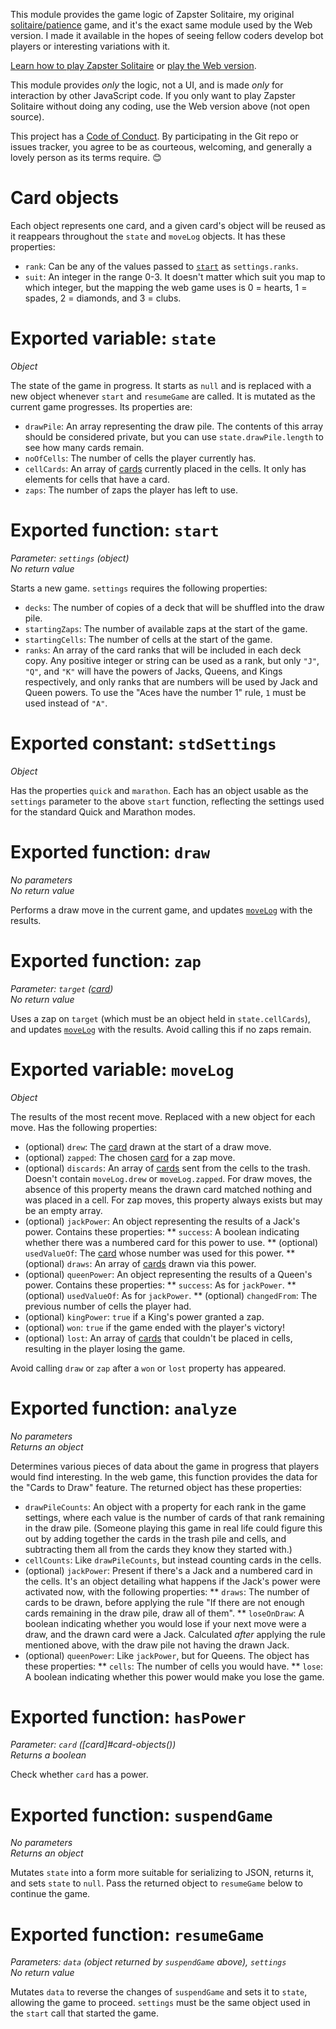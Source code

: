 This module provides the game logic of Zapster Solitaire, my original [solitaire/patience](https://en.wikipedia.org/wiki/Patience_(game)) game, and it's the exact same module used by the Web version. I made it available in the hopes of seeing fellow coders develop bot players or interesting variations with it.

[Learn how to play Zapster Solitaire](https://pixievoltno1.com/web/Zapster/help.html) or [play the Web version](https://pixievoltno1.com/web/Zapster/).

This module provides *only* the logic, not a UI, and is made *only* for interaction by other JavaScript code. If you only want to play Zapster Solitaire without doing any coding, use the Web version above (not open source).

This project has a [Code of Conduct](CODE_OF_CONDUCT.md). By participating in the Git repo or issues tracker, you agree to be as courteous, welcoming, and generally a lovely person as its terms require. 😊

# Card objects

Each object represents one card, and a given card's object will be reused as it reappears throughout the `state` and `moveLog` objects. It has these properties:

* `rank`: Can be any of the values passed to [`start`](#exported-function-start) as `settings.ranks`.
* `suit`: An integer in the range 0-3. It doesn't matter which suit you map to which integer, but the mapping the web game uses is 0 = hearts, 1 = spades, 2 = diamonds, and 3 = clubs.

# Exported variable: `state`

<i>Object</i>

The state of the game in progress. It starts as `null` and is replaced with a new object whenever `start` and `resumeGame` are called. It is mutated as the current game progresses. Its properties are:

* `drawPile`: An array representing the draw pile. The contents of this array should be considered private, but you can use `state.drawPile.length` to see how many cards remain.
* `noOfCells`: The number of cells the player currently has.
* `cellCards`: An array of [cards](#card-objects) currently placed in the cells. It only has elements for cells that have a card.
* `zaps`: The number of zaps the player has left to use.

# Exported function: `start`

<i>Parameter: `settings` (object)</i><br>
<i>No return value</i>

Starts a new game. `settings` requires the following properties:

* `decks`: The number of copies of a deck that will be shuffled into the draw pile.
* `startingZaps`: The number of available zaps at the start of the game.
* `startingCells`: The number of cells at the start of the game.
* `ranks`: An array of the card ranks that will be included in each deck copy. Any positive integer or string can be used as a rank, but only `"J"`, `"Q"`, and `"K"` will have the powers of Jacks, Queens, and Kings respectively, and only ranks that are numbers will be used by Jack and Queen powers. To use the "Aces have the number 1" rule, `1` must be used instead of `"A"`.

# Exported constant: `stdSettings`

<i>Object</i>

Has the properties `quick` and `marathon`. Each has an object usable as the `settings` parameter to the above `start` function, reflecting the settings used for the standard Quick and Marathon modes.

# Exported function: `draw`

<i>No parameters</i><br>
<i>No return value</i>

Performs a draw move in the current game, and updates [`moveLog`](#exported-variable-movelog) with the results.

# Exported function: `zap`

<i>Parameter: `target` ([card](#card-objects))</i><br>
<i>No return value</i>

Uses a zap on `target` (which must be an object held in `state.cellCards`), and updates [`moveLog`](#exported-variable-movelog) with the results. Avoid calling this if no zaps remain.

# Exported variable: `moveLog`

<i>Object</i>

The results of the most recent move. Replaced with a new object for each move. Has the following properties:

* (optional) `drew`: The [card](#card-objects) drawn at the start of a draw move.
* (optional) `zapped`: The chosen [card](#card-objects) for a zap move.
* (optional) `discards`: An array of [cards](#card-objects) sent from the cells to the trash. Doesn't contain `moveLog.drew` or `moveLog.zapped`. For draw moves, the absence of this property means the drawn card matched nothing and was placed in a cell. For zap moves, this property always exists but may be an empty array.
* (optional) `jackPower`: An object representing the results of a Jack's power. Contains these properties:
** `success`: A boolean indicating whether there was a numbered card for this power to use.
** (optional) `usedValueOf`: The [card](#card-objects) whose number was used for this power.
** (optional) `draws`: An array of [cards](#card-objects) drawn via this power.
* (optional) `queenPower`: An object representing the results of a Queen's power. Contains these properties:
** `success`: As for `jackPower`.
** (optional) `usedValueOf`: As for `jackPower`.
** (optional) `changedFrom`: The previous number of cells the player had.
* (optional) `kingPower`: `true` if a King's power granted a zap.
* (optional) `won`: `true` if the game ended with the player's victory!
* (optional) `lost`: An array of [cards](#card-objects) that couldn't be placed in cells, resulting in the player losing the game.

Avoid calling `draw` or `zap` after a `won` or `lost` property has appeared.

# Exported function: `analyze`

<i>No parameters</i><br>
<i>Returns an object</i>

Determines various pieces of data about the game in progress that players would find interesting. In the web game, this function provides the data for the "Cards to Draw" feature. The returned object has these properties:

* `drawPileCounts`: An object with a property for each rank in the game settings, where each value is the number of cards of that rank remaining in the draw pile. (Someone playing this game in real life could figure this out by adding together the cards in the trash pile and cells, and subtracting them all from the cards they know they started with.)
* `cellCounts`: Like `drawPileCounts`, but instead counting cards in the cells.
* (optional) `jackPower`: Present if there's a Jack and a numbered card in the cells. It's an object detailing what happens if the Jack's power were activated now, with the following properties:
** `draws`: The number of cards to be drawn, before applying the rule "If there are not enough cards remaining in the draw pile, draw all of them".
** `loseOnDraw`: A boolean indicating whether you would lose if your next move were a draw, and the drawn card were a Jack. Calculated *after* applying the rule mentioned above, with the draw pile not having the drawn Jack.
* (optional) `queenPower`: Like `jackPower`, but for Queens. The object has these properties:
** `cells`: The number of cells you would have.
** `lose`: A boolean indicating whether this power would make you lose the game.

# Exported function: `hasPower`

<i>Parameter: `card` ([card]#card-objects())</i><br>
<i>Returns a boolean</i>

Check whether `card` has a power.

# Exported function: `suspendGame`

<i>No parameters</i><br>
<i>Returns an object</i>

Mutates `state` into a form more suitable for serializing to JSON, returns it, and sets `state` to `null`. Pass the returned object to `resumeGame` below to continue the game.

# Exported function: `resumeGame`

<i>Parameters: `data` (object returned by `suspendGame` above), `settings`</i><br>
<i>No return value</i>

Mutates `data` to reverse the changes of `suspendGame` and sets it to `state`, allowing the game to proceed. `settings` must be the same object used in the `start` call that started the game.